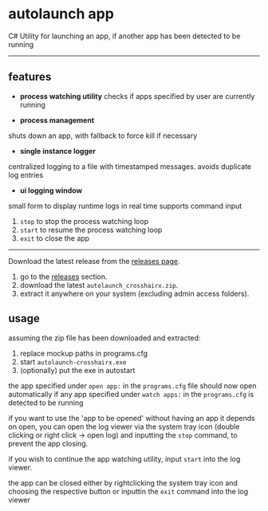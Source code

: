 # autolaunch app

C# Utility for launching an app, if another app has been detected to be running

---

## features

- **process watching utility**
checks if apps specified by user are currently running

- **process management**

shuts down an app, with fallback to force kill if necessary

- **single instance logger**

centralized logging to a file with timestamped messages. avoids duplicate log entries

- **ui logging window**

small form to display runtime logs in real time
supports command input

1. `stop` to stop the process watching loop
2. `start` to resume the process watching loop
3. `exit` to close the app

---

Download the latest release from the [releases page](https://github.com/s3ramis/crosshairx-autolaunch/releases).

1. go to the [releases](https://github.com/s3ramis/crosshairx-autolaunch/releases) section.
2. download the latest `autolaunch_crosshairx.zip`.
3. extract it anywhere on your system (excluding admin access folders).

## usage

assuming the zip file has been downloaded and extracted:

1. replace mockup paths in programs.cfg
2. start `autolaunch-crosshairx.exe`
3. (optionally) put the exe in autostart

the app specified under `open app:` in the `programs.cfg` file should now open automatically
if any app specified under  `watch apps:` in the `programs.cfg` is detected to be running

if you want to use the 'app to be opened' without having an app it depends on open, you can open
the log viewer via the system tray icon (double clicking or right click -> open log) and inputting
the `stop` command, to prevent the app closing.

if you wish to continue the app watching utility,
input `start` into the log viewer.

the app can be closed either by rightclicking the system tray
icon and choosing the respective button or inputtin the `exit` command into the log viewer
